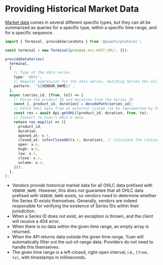 # Providing Historical Market Data

[Market data](../basics/what-is-market-data) comes in several different specific types, but they can all be summarized as queries for a specific type, within a specific time range, and for a specific sequence.

```ts
import { Terminal, provideSeriesData } from '@yuants/protocol';

const terminal = new Terminal(process.env.HOST_URL!, {});

provideDataSeries(
  terminal,
  {
    // Type of the data series
    type: 'ohlc',
    // Regular expression for the data series, matching Series IDs will be passed to the callback function
    pattern: `^${VENDOR_NAME}/`,
  },
  async (series_id, [from, to]) => {
    // Parse the product ID and duration from the Series ID
    const [, product_id, duration] = decodePath(series_id);
    // Fetch OHLC data from an external system (to be implemented by the provider)
    const res = await Api.getOHLC(product_id, duration, from, to);
    // Convert to Yuan's OHLC-V data
    return res.map((x) => ({
      product_id,
      duration,
      opened_at: x.t,
      closed_at: inferClosedAt(x.t, duration), // Calculate the closing time (flexibly handled according to market rules)
      open: x.o,
      high: x.h,
      low: x.l,
      close: x.c,
      volume: x.v,
    }));
  },
);
```

- Vendors provide historical market data for all OHLC data prefixed with `VENDOR_NAME`. However, this does not guarantee that all OHLC data prefixed with `VENDOR_NAME` exists, so vendors need to determine whether the Series ID exists themselves. Generally, vendors are indeed responsible for verifying the existence of Series IDs within their jurisdiction.
- When a Series ID does not exist, an exception is thrown, and the client will receive a 404 error.
- When there is no data within the given time range, an empty array is returned.
- When the API returns data outside the given time range, Yuan will automatically filter out the out-of-range data. Providers do not need to handle this themselves.
- The given time range is a left-closed, right-open interval, i.e., `[from, to)`, with timestamps in milliseconds.
